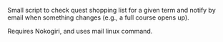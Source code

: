Small script to check quest shopping list for a given term and notify by email when something changes (e.g., a full course opens up).

Requires Nokogiri, and uses mail linux command.
